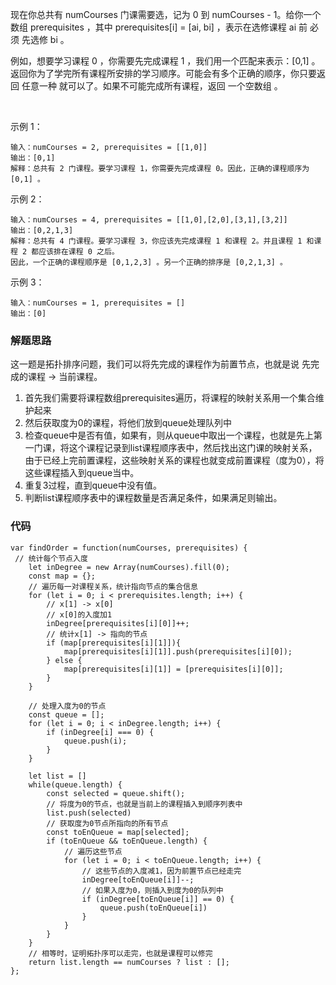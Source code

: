 现在你总共有 numCourses 门课需要选，记为 0 到 numCourses - 1。给你一个数组 prerequisites ，其中 prerequisites[i] = [ai, bi] ，表示在选修课程 ai 前 必须 先选修 bi 。

例如，想要学习课程 0 ，你需要先完成课程 1 ，我们用一个匹配来表示：[0,1] 。
返回你为了学完所有课程所安排的学习顺序。可能会有多个正确的顺序，你只要返回 任意一种 就可以了。如果不可能完成所有课程，返回 一个空数组 。

 

示例 1：
```
输入：numCourses = 2, prerequisites = [[1,0]]
输出：[0,1]
解释：总共有 2 门课程。要学习课程 1，你需要先完成课程 0。因此，正确的课程顺序为 [0,1] 。
```
示例 2：
```
输入：numCourses = 4, prerequisites = [[1,0],[2,0],[3,1],[3,2]]
输出：[0,2,1,3]
解释：总共有 4 门课程。要学习课程 3，你应该先完成课程 1 和课程 2。并且课程 1 和课程 2 都应该排在课程 0 之后。
因此，一个正确的课程顺序是 [0,1,2,3] 。另一个正确的排序是 [0,2,1,3] 。
```
示例 3：
```
输入：numCourses = 1, prerequisites = []
输出：[0]
```

### 解题思路
这一题是拓扑排序问题，我们可以将先完成的课程作为前置节点，也就是说 先完成的课程 -> 当前课程。
1. 首先我们需要将课程数组prerequisites遍历，将课程的映射关系用一个集合维护起来
2. 然后获取度为0的课程，将他们放到queue处理队列中
3. 检查queue中是否有值，如果有，则从queue中取出一个课程，也就是先上第一门课，将这个课程记录到list课程顺序表中，然后找出这门课的映射关系，由于已经上完前置课程，这些映射关系的课程也就变成前置课程（度为0），将这些课程插入到queue当中。
4. 重复3过程，直到queue中没有值。
5. 判断list课程顺序表中的课程数量是否满足条件，如果满足则输出。

### 代码
```
var findOrder = function(numCourses, prerequisites) {
 // 统计每个节点入度
    let inDegree = new Array(numCourses).fill(0);
    const map = {};
    // 遍历每一对课程关系，统计指向节点的集合信息
    for (let i = 0; i < prerequisites.length; i++) {
        // x[1] -> x[0]
        // x[0]的入度加1
        inDegree[prerequisites[i][0]]++;
        // 统计x[1] -> 指向的节点
        if (map[prerequisites[i][1]]){
            map[prerequisites[i][1]].push(prerequisites[i][0]);
        } else {
            map[prerequisites[i][1]] = [prerequisites[i][0]];
        }
    }

    // 处理入度为0的节点
    const queue = []; 
    for (let i = 0; i < inDegree.length; i++) {
        if (inDegree[i] === 0) {
            queue.push(i);
        }
    }

    let list = []
    while(queue.length) {
        const selected = queue.shift();
        // 将度为0的节点，也就是当前上的课程插入到顺序列表中
        list.push(selected)
        // 获取度为0节点所指向的所有节点
        const toEnQueue = map[selected];
        if (toEnQueue && toEnQueue.length) {
            // 遍历这些节点
            for (let i = 0; i < toEnQueue.length; i++) {
                // 这些节点的入度减1，因为前置节点已经走完
                inDegree[toEnQueue[i]]--;
                // 如果入度为0，则插入到度为0的队列中
                if (inDegree[toEnQueue[i]] == 0) {
                    queue.push(toEnQueue[i])
                }
            }
        }
    }
    // 相等时，证明拓扑序可以走完，也就是课程可以修完
    return list.length == numCourses ? list : [];
};
```